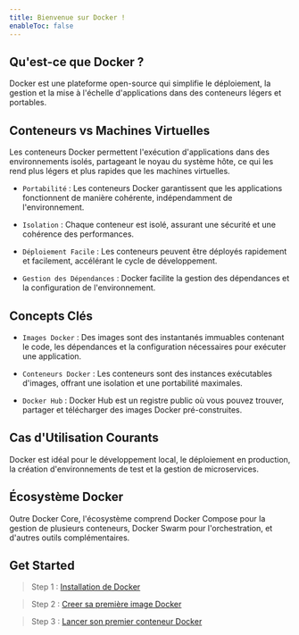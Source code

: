 ```yaml
---
title: Bienvenue sur Docker !
enableToc: false
---
```


## Qu'est-ce que Docker ?

Docker est une plateforme open-source qui simplifie le déploiement, la gestion et la mise à l'échelle d'applications dans des conteneurs légers et portables.

## Conteneurs vs Machines Virtuelles

Les conteneurs Docker permettent l'exécution d'applications dans des environnements isolés, partageant le noyau du système hôte, ce qui les rend plus légers et plus rapides que les machines virtuelles.

- ```Portabilité``` : 
Les conteneurs Docker garantissent que les applications fonctionnent de manière cohérente, indépendamment de l'environnement.  


- ```Isolation``` : Chaque conteneur est isolé, assurant une sécurité et une cohérence des performances.

- ```Déploiement Facile``` : Les conteneurs peuvent être déployés rapidement et facilement, accélérant le cycle de développement.

- ```Gestion des Dépendances``` : Docker facilite la gestion des dépendances et la configuration de l'environnement.

## Concepts Clés

- ```Images Docker``` : Des images sont des instantanés immuables contenant le code, les dépendances et la configuration nécessaires pour exécuter une application.

- ```Conteneurs Docker``` : Les conteneurs sont des instances exécutables d'images, offrant une isolation et une portabilité maximales.

- ```Docker Hub``` : Docker Hub est un registre public où vous pouvez trouver, partager et télécharger des images Docker pré-construites.

## Cas d'Utilisation Courants 

Docker est idéal pour le développement local, le déploiement en production, la création d'environnements de test et la gestion de microservices.

## Écosystème Docker 

Outre Docker Core, l'écosystème comprend Docker Compose pour la gestion de plusieurs conteneurs, Docker Swarm pour l'orchestration, et d'autres outils complémentaires.

## Get Started

> Step 1 : [Installation de Docker](setup/install.md)

> Step 2 : [Creer sa première image Docker](setup/images.md)

> Step 3 : [Lancer son premier conteneur Docker](setup/containers.md)
